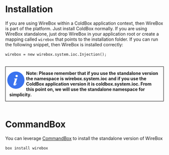 # Installation

If you are using WireBox within a ColdBox application context, then WireBox is part of the platform. Just install ColdBox normally. If you are using WireBox standalone, just drop WireBox in your application root or create a mapping called `wirebox` that points to the installation folder. If you can run the following snippet, then WireBox is installed correctly:

```
wirebox = new wirebox.system.ioc.Injection(); 
```

<br>
<div style="border: 1px solid black">
<img src="../images/icon_info.png" width="13%" style="float:left;margin-top:10px"><p style="margin:12px"><b> Note: Please remember that if you use the standalone version the namespace is wirebox.system.ioc and if you use the ColdBox application version it is coldbox.system.ioc. From this point on, we will use the standalone namespace for simplicity.</b></p>
<div style="clear:both"></div>
</div>
<br>


# CommandBox
You can leverage [CommandBox](http://www.ortussolutions.com/products/commandbox) to install the standalone version of WireBox

```bash
box install wirebox
```